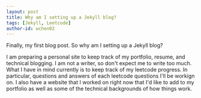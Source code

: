 ```yaml
---
layout: post
title: Why am I setting up a Jekyll blog?
tags: [Jekyll, Leetcode]
author-id: wchen02
---
```


Finally, my first blog post. So why am I setting up a Jekyll blog? 

I am preparing a personal site to keep track of my portfolio, resume, and technical blogging. I am not a writer, so don't expect me to write too much. What I have in mind currently is to keep track of my leetcode progress. In particular, questions and answers of each leetcode questions I'll be workign on. I also have a website that I worked on right now that I'd like to add to my portfolio as well as some of the technical backgrounds of how things work.